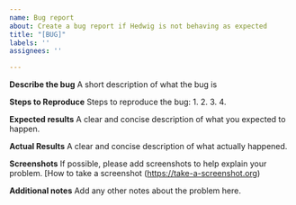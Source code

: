 ```yaml
---
name: Bug report
about: Create a bug report if Hedwig is not behaving as expected
title: "[BUG]"
labels: ''
assignees: ''

---
```


**Describe the bug**
A short description of what the bug is

**Steps to Reproduce**
Steps to reproduce the bug:
1.
2.
3.
4.

**Expected results**
A clear and concise description of what you expected to happen.

**Actual Results**
A clear and concise description of what actually happened.

**Screenshots**
If possible, please add screenshots to help explain your problem. [How to take a screenshot (https://take-a-screenshot.org)

**Additional notes**
Add any other notes about the problem here.

